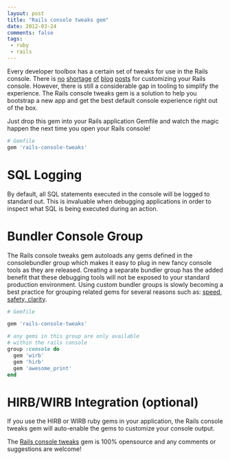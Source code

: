 ```yaml
---
layout: post
title: "Rails console tweaks gem"
date: 2012-03-24
comments: false
tags:
 - ruby
 - rails
---
```


Every developer toolbox has a certain set of tweaks for use in the Rails console.
There is [no](http://stackoverflow.com/questions/4774847/rails-console-tips-tricks-and-customizations)
[shortage](http://rors.org/2009/12/20/10-rails-console-tricks.html)
[of](http://rors.org/2011/07/17/inline-logging-in-rails-console.html)
[blog](http://rbjl.net/49-railsrc-rails-console-snippets)
[posts](http://drnicwilliams.com/2006/10/12/my-irbrc-for-consoleirb/) for customizing your Rails console.
However, there is still a considerable gap in tooling to simplify the experience.
The Rails console tweaks gem is a solution to help you bootstrap a new app and get the best
default console experience right out of the box.

Just drop this gem into your Rails application Gemfile and watch the magic happen the next time you open your Rails console!

```ruby
# Gemfile
gem 'rails-console-tweaks'
```

SQL Logging
===========

By default, all SQL statements executed in the console will be logged to standard out. This is invaluable when debugging applications in order to inspect what SQL is being executed during an action.

Bundler Console Group
=====================

The Rails console tweaks gem autoloads any gems defined in the consolebundler group which makes it easy to plug in new fancy console tools as they are released. Creating a separate bundler group has the added benefit that these debugging tools will not be exposed to your standard production environment. Using custom bundler groups is slowly becoming a best practice for grouping related gems for several reasons such as: [speed, safety, clarity](http://iain.nl/getting-the-most-out-of-bundler-groups).

```ruby
# Gemfile

gem 'rails-console-tweaks'

# any gems in this group are only available
# within the rails console
group :console do
  gem 'wirb'
  gem 'hirb'
  gem 'awesome_print'
end
```

HIRB/WIRB Integration (optional)
================================

If you use the HIRB or WIRB ruby gems in your application, the Rails console tweaks gem will auto-enable the gems to customize your console output.

The [Rails console tweaks](https://github.com/wireframe/rails-console-tweaks) gem is 100% opensource and any comments or suggestions are welcome!

